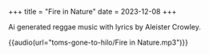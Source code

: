 +++
title = "Fire in Nature"
date = 2023-12-08
+++

Ai generated reggae music with lyrics by Aleister Crowley.

{{audio(url="toms-gone-to-hilo/Fire in Nature.mp3")}}
